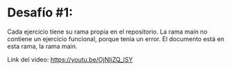 # Desafío #1:

Cada ejercicio tiene su rama propia en el repositorio. La rama main no contiene un ejercicio funcional, porque tenía un error. El documento está en esta rama, la rama main.

Link del video: https://youtu.be/OjNIiZQ_ISY

